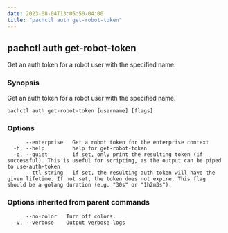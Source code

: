 ```yaml
---
date: 2023-08-04T13:05:50-04:00
title: "pachctl auth get-robot-token"
---
```


## pachctl auth get-robot-token

Get an auth token for a robot user with the specified name.

### Synopsis

Get an auth token for a robot user with the specified name.

```
pachctl auth get-robot-token [username] [flags]
```

### Options

```
      --enterprise   Get a robot token for the enterprise context
  -h, --help         help for get-robot-token
  -q, --quiet        if set, only print the resulting token (if successful). This is useful for scripting, as the output can be piped to use-auth-token
      --ttl string   if set, the resulting auth token will have the given lifetime. If not set, the token does not expire. This flag should be a golang duration (e.g. "30s" or "1h2m3s").
```

### Options inherited from parent commands

```
      --no-color   Turn off colors.
  -v, --verbose    Output verbose logs
```